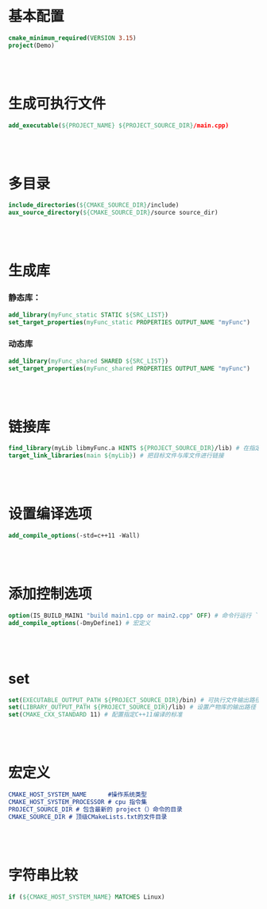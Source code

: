 # 基本配置
```cmake
cmake_minimum_required(VERSION 3.15)
project(Demo)
```
<br></br>

# 生成可执行文件
```cmake
add_executable(${PROJECT_NAME} ${PROJECT_SOURCE_DIR}/main.cpp)
```
<br></br>

# 多目录
```cmake
include_directories(${CMAKE_SOURCE_DIR}/include)
aux_source_directory(${CMAKE_SOURCE_DIR}/source source_dir)
```
<br></br>

# 生成库
### 静态库：
```cmake
add_library(myFunc_static STATIC ${SRC_LIST})
set_target_properties(myFunc_static PROPERTIES OUTPUT_NAME "myFunc")
```
### 动态库
```cmake
add_library(myFunc_shared SHARED ${SRC_LIST})
set_target_properties(myFunc_shared PROPERTIES OUTPUT_NAME "myFunc")
```
<br></br>

# 链接库
```cmake
find_library(myLib libmyFunc.a HINTS ${PROJECT_SOURCE_DIR}/lib) # 在指定目录下查找指定库，并把库的绝对路径存放到变量里。第一个参数是变量名称，第二个参数是库名称，第三个参数是HINTS，第4个参数是路径
target_link_libraries(main ${myLib}) # 把目标文件与库文件进行链接
```
<br></br>

# 设置编译选项
```cmake
add_compile_options(-std=c++11 -Wall)
```
<br></br>

# 添加控制选项
```cmake
option(IS_BUILD_MAIN1 "build main1.cpp or main2.cpp" OFF) # 命令行运行 `cmake .. -DIS_BUILD_MAIN1=ON` 来控制该option  
add_compile_options(-DmyDefine1) # 宏定义
```
<br></br>

# set
```cmake
set(EXECUTABLE_OUTPUT_PATH ${PROJECT_SOURCE_DIR}/bin) # 可执行文件输出路径
set(LIBRARY_OUTPUT_PATH ${PROJECT_SOURCE_DIR}/lib) # 设置产物库的输出路径
set(CMAKE_CXX_STANDARD 11) # 配置指定C++11编译的标准
```
<br></br>

# 宏定义
```cmake
CMAKE_HOST_SYSTEM_NAME      #操作系统类型
CMAKE_HOST_SYSTEM_PROCESSOR # cpu 指令集
PROJECT_SOURCE_DIR # 包含最新的 project（）命令的目录
CMAKE_SOURCE_DIR # 顶级CMakeLists.txt的文件目录
```
<br></br>

# 字符串比较
```cmake
if (${CMAKE_HOST_SYSTEM_NAME} MATCHES Linux)
```
<br></br>